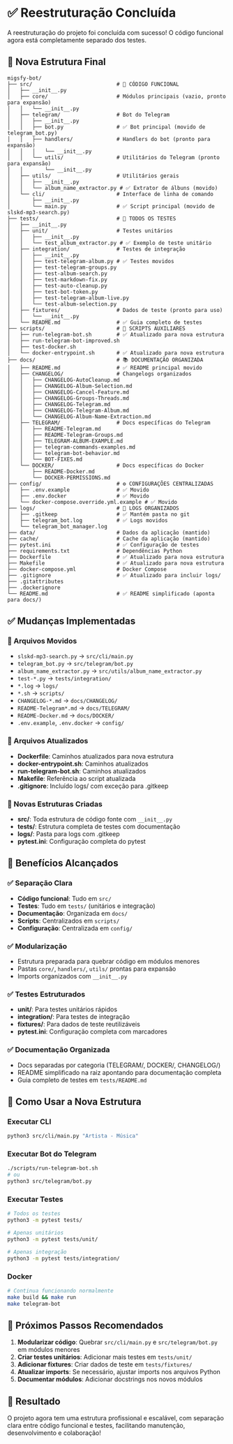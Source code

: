 # ✅ Reestruturação Concluída

A reestruturação do projeto foi concluída com sucesso! O código funcional agora está completamente separado dos testes.

## 📁 Nova Estrutura Final

```
migsfy-bot/
├── src/                           # 🎯 CÓDIGO FUNCIONAL
│   ├── __init__.py
│   ├── core/                      # Módulos principais (vazio, pronto para expansão)
│   │   └── __init__.py
│   ├── telegram/                  # Bot do Telegram
│   │   ├── __init__.py
│   │   ├── bot.py                 # ✅ Bot principal (movido de telegram_bot.py)
│   │   ├── handlers/              # Handlers do bot (pronto para expansão)
│   │   │   └── __init__.py
│   │   └── utils/                 # Utilitários do Telegram (pronto para expansão)
│   │       └── __init__.py
│   ├── utils/                     # Utilitários gerais
│   │   ├── __init__.py
│   │   └── album_name_extractor.py # ✅ Extrator de álbuns (movido)
│   └── cli/                       # Interface de linha de comando
│       ├── __init__.py
│       └── main.py                # ✅ Script principal (movido de slskd-mp3-search.py)
├── tests/                         # 🧪 TODOS OS TESTES
│   ├── __init__.py
│   ├── unit/                      # Testes unitários
│   │   ├── __init__.py
│   │   └── test_album_extractor.py # ✅ Exemplo de teste unitário
│   ├── integration/               # Testes de integração
│   │   ├── __init__.py
│   │   ├── test-telegram-album.py # ✅ Testes movidos
│   │   ├── test-telegram-groups.py
│   │   ├── test-album-search.py
│   │   ├── test-markdown-fix.py
│   │   ├── test-auto-cleanup.py
│   │   ├── test-bot-token.py
│   │   ├── test-telegram-album-live.py
│   │   └── test-album-selection.py
│   ├── fixtures/                  # Dados de teste (pronto para uso)
│   │   └── __init__.py
│   └── README.md                  # ✅ Guia completo de testes
├── scripts/                       # 🔧 SCRIPTS AUXILIARES
│   ├── run-telegram-bot.sh        # ✅ Atualizado para nova estrutura
│   ├── run-telegram-bot-improved.sh
│   ├── test-docker.sh
│   └── docker-entrypoint.sh       # ✅ Atualizado para nova estrutura
├── docs/                          # 📚 DOCUMENTAÇÃO ORGANIZADA
│   ├── README.md                  # ✅ README principal movido
│   ├── CHANGELOG/                 # Changelogs organizados
│   │   ├── CHANGELOG-AutoCleanup.md
│   │   ├── CHANGELOG-Album-Selection.md
│   │   ├── CHANGELOG-Cancel-Feature.md
│   │   ├── CHANGELOG-Groups-Threads.md
│   │   ├── CHANGELOG-Telegram.md
│   │   ├── CHANGELOG-Telegram-Album.md
│   │   └── CHANGELOG-Album-Name-Extraction.md
│   ├── TELEGRAM/                  # Docs específicas do Telegram
│   │   ├── README-Telegram.md
│   │   ├── README-Telegram-Groups.md
│   │   ├── TELEGRAM-ALBUM-EXAMPLE.md
│   │   ├── telegram-commands-examples.md
│   │   ├── telegram-bot-behavior.md
│   │   └── BOT-FIXES.md
│   └── DOCKER/                    # Docs específicas do Docker
│       ├── README-Docker.md
│       └── DOCKER-PERMISSIONS.md
├── config/                        # ⚙️ CONFIGURAÇÕES CENTRALIZADAS
│   ├── .env.example               # ✅ Movido
│   ├── .env.docker                # ✅ Movido
│   └── docker-compose.override.yml.example # ✅ Movido
├── logs/                          # 📝 LOGS ORGANIZADOS
│   ├── .gitkeep                   # ✅ Mantém pasta no git
│   ├── telegram_bot.log           # ✅ Logs movidos
│   └── telegram_bot_manager.log
├── data/                          # Dados da aplicação (mantido)
├── cache/                         # Cache da aplicação (mantido)
├── pytest.ini                     # ✅ Configuração de testes
├── requirements.txt               # Dependências Python
├── Dockerfile                     # ✅ Atualizado para nova estrutura
├── Makefile                       # ✅ Atualizado para nova estrutura
├── docker-compose.yml             # Docker Compose
├── .gitignore                     # ✅ Atualizado para incluir logs/
├── .gitattributes
├── .dockerignore
└── README.md                      # ✅ README simplificado (aponta para docs/)
```

## ✅ Mudanças Implementadas

### 🔄 Arquivos Movidos
- `slskd-mp3-search.py` → `src/cli/main.py`
- `telegram_bot.py` → `src/telegram/bot.py`
- `album_name_extractor.py` → `src/utils/album_name_extractor.py`
- `test-*.py` → `tests/integration/`
- `*.log` → `logs/`
- `*.sh` → `scripts/`
- `CHANGELOG-*.md` → `docs/CHANGELOG/`
- `README-Telegram*.md` → `docs/TELEGRAM/`
- `README-Docker.md` → `docs/DOCKER/`
- `.env.example`, `.env.docker` → `config/`

### 🔧 Arquivos Atualizados
- **Dockerfile**: Caminhos atualizados para nova estrutura
- **docker-entrypoint.sh**: Caminhos atualizados
- **run-telegram-bot.sh**: Caminhos atualizados
- **Makefile**: Referência ao script atualizada
- **.gitignore**: Incluído logs/ com exceção para .gitkeep

### 📁 Novas Estruturas Criadas
- **src/**: Toda estrutura de código fonte com `__init__.py`
- **tests/**: Estrutura completa de testes com documentação
- **logs/**: Pasta para logs com .gitkeep
- **pytest.ini**: Configuração completa do pytest

## 🎯 Benefícios Alcançados

### ✅ Separação Clara
- **Código funcional**: Tudo em `src/`
- **Testes**: Tudo em `tests/` (unitários e integração)
- **Documentação**: Organizada em `docs/`
- **Scripts**: Centralizados em `scripts/`
- **Configuração**: Centralizada em `config/`

### ✅ Modularização
- Estrutura preparada para quebrar código em módulos menores
- Pastas `core/`, `handlers/`, `utils/` prontas para expansão
- Imports organizados com `__init__.py`

### ✅ Testes Estruturados
- **unit/**: Para testes unitários rápidos
- **integration/**: Para testes de integração
- **fixtures/**: Para dados de teste reutilizáveis
- **pytest.ini**: Configuração completa com marcadores

### ✅ Documentação Organizada
- Docs separadas por categoria (TELEGRAM/, DOCKER/, CHANGELOG/)
- README simplificado na raiz apontando para documentação completa
- Guia completo de testes em `tests/README.md`

## 🚀 Como Usar a Nova Estrutura

### Executar CLI
```bash
python3 src/cli/main.py "Artista - Música"
```

### Executar Bot do Telegram
```bash
./scripts/run-telegram-bot.sh
# ou
python3 src/telegram/bot.py
```

### Executar Testes
```bash
# Todos os testes
python3 -m pytest tests/

# Apenas unitários
python3 -m pytest tests/unit/

# Apenas integração
python3 -m pytest tests/integration/
```

### Docker
```bash
# Continua funcionando normalmente
make build && make run
make telegram-bot
```

## 📝 Próximos Passos Recomendados

1. **Modularizar código**: Quebrar `src/cli/main.py` e `src/telegram/bot.py` em módulos menores
2. **Criar testes unitários**: Adicionar mais testes em `tests/unit/`
3. **Adicionar fixtures**: Criar dados de teste em `tests/fixtures/`
4. **Atualizar imports**: Se necessário, ajustar imports nos arquivos Python
5. **Documentar módulos**: Adicionar docstrings nos novos módulos

## 🎉 Resultado

O projeto agora tem uma estrutura profissional e escalável, com separação clara entre código funcional e testes, facilitando manutenção, desenvolvimento e colaboração!
